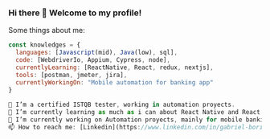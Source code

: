 ### Hi there 👋 Welcome to my profile!
Some things about me: 

```javascript
const knowledges = {
  languages: [Javascript(mid), Java(low), sql],
  code: [WebdriverIo, Appium, Cypress, node],
  currentlyLearning: [ReactNative, React, redux, nextjs],
  tools: [postman, jmeter, jira],
  currentlyWorkingOn: "Mobile automation for banking app"
}
 
🔭 I’m a certified ISTQB tester, working in automation proyects. 
🌱 I’m currently learning as much as i can about React Native and React. 
🔭 I’m currently working on Automation proyects, mainly for mobile banking apps. But also supporting other automation teams in different frameworks and tecnologies like Java. 
📫 How to reach me: [Linkedin](https://www.linkedin.com/in/gabriel-bori-b24655a9/)
```

<!--
**gabrielbori/gabrielbori** is a ✨ _special_ ✨ repository because its `README.md` (this file) appears on your GitHub profile.

Here are some ideas to get you started:

- 🔭 I’m currently working on ...
- 🌱 I’m currently learning ...
- 👯 I’m looking to collaborate on ...
- 🤔 I’m looking for help with ...
- 💬 Ask me about ...
- 📫 How to reach me: ...
- 😄 Pronouns: ...
- ⚡ Fun fact: ...
-->
